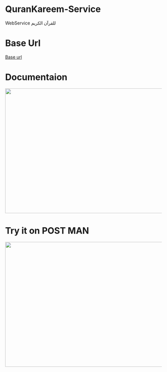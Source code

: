 # QuranKareem-Service
WebService للقرآن الكريم

# Base Url
[Base url](https://mostafagad9090.000webhostapp.com/PhP/)

# Documentaion

<img src="https://user-images.githubusercontent.com/25991597/55321815-dfdc2280-547a-11e9-938a-d010effaccab.PNG" width="700" height="400" />

# Try it on POST MAN

<img src="https://user-images.githubusercontent.com/25991597/55321816-dfdc2280-547a-11e9-8bfb-0072a1ac7099.PNG" width="700" height="400" />

